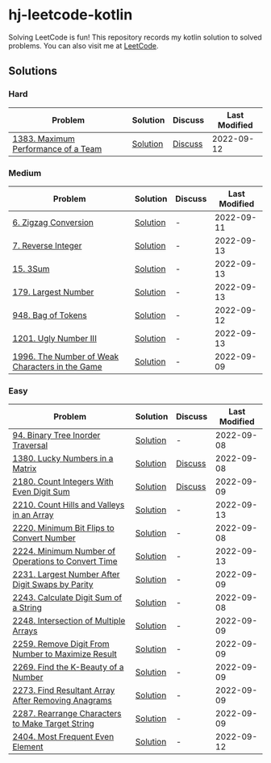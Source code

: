 # hj-leetcode-kotlin

Solving LeetCode is fun! This repository records my kotlin solution to solved problems. You can also visit me
at [LeetCode](https://leetcode.com/hj-core/).

## Solutions

### Hard
| Problem                                                                                             | Solution                                                                   | Discuss                                                                                                                                                 | Last Modified |
|-----------------------------------------------------------------------------------------------------|----------------------------------------------------------------------------|---------------------------------------------------------------------------------------------------------------------------------------------------------|---------------|
| [1383. Maximum Performance of a Team](https://leetcode.com/problems/maximum-performance-of-a-team/) | [Solution](src/main/kotlin/com/hj/leetcode/kotlin/problem1383/Solution.kt) | [Discuss](https://leetcode.com/problems/maximum-performance-of-a-team/discuss/2560866/My-kotlin-solution-with-explanation-time-O(NLogN)-and-space-O(N)) | 2022-09-12    |


### Medium
| Problem                                                                                                                     | Solution                                                                   | Discuss | Last Modified |
|-----------------------------------------------------------------------------------------------------------------------------|----------------------------------------------------------------------------|---------|---------------|
| [6. Zigzag Conversion](https://leetcode.com/problems/zigzag-conversion/)                                                    | [Solution](src/main/kotlin/com/hj/leetcode/kotlin/problem6/Solution.kt)    | -       | 2022-09-11    |
| [7. Reverse Integer](https://leetcode.com/problems/reverse-integer/)                                                        | [Solution](src/main/kotlin/com/hj/leetcode/kotlin/problem7/Solution.kt)    | -       | 2022-09-13    |
| [15. 3Sum](https://leetcode.com/problems/3sum/)                                                                             | [Solution](src/main/kotlin/com/hj/leetcode/kotlin/problem15/Solution.kt)   | -       | 2022-09-13    |
| [179. Largest Number](https://leetcode.com/problems/largest-number/)                                                        | [Solution](src/main/kotlin/com/hj/leetcode/kotlin/problem179/Solution.kt)  | -       | 2022-09-13    |
| [948. Bag of Tokens](https://leetcode.com/problems/bag-of-tokens/)                                                          | [Solution](src/main/kotlin/com/hj/leetcode/kotlin/problem948/Solution.kt)  | -       | 2022-09-12    |
| [1201. Ugly Number III](https://leetcode.com/problems/ugly-number-iii/)                                                     | [Solution](src/main/kotlin/com/hj/leetcode/kotlin/problem1201/Solution.kt) | -       | 2022-09-13    |
| [1996. The Number of Weak Characters in the Game](https://leetcode.com/problems/the-number-of-weak-characters-in-the-game/) | [Solution](src/main/kotlin/com/hj/leetcode/kotlin/problem1996/Solution.kt) | -       | 2022-09-09    |

### Easy

| Problem                                                                                                                           | Solution                                                                   | Discuss                                                                                                                                                                  | Last Modified |
|-----------------------------------------------------------------------------------------------------------------------------------|----------------------------------------------------------------------------|--------------------------------------------------------------------------------------------------------------------------------------------------------------------------|---------------|
| [94. Binary Tree Inorder Traversal](https://leetcode.com/problems/binary-tree-inorder-traversal)                                  | [Solution](src/main/kotlin/com/hj/leetcode/kotlin/problem94/Solution.kt)   | -                                                                                                                                                                        | 2022-09-08    |
| [1380. Lucky Numbers in a Matrix](https://leetcode.com/problems/lucky-numbers-in-a-matrix/)                                       | [Solution](src/main/kotlin/com/hj/leetcode/kotlin/problem1380/Solution.kt) | [Discuss](https://leetcode.com/problems/lucky-numbers-in-a-matrix/discuss/2483179/my-kotlin-solution-with-explanation-time-omn-and-space-o1)                             | 2022-09-08    |
| [2180. Count Integers With Even Digit Sum](https://leetcode.com/problems/count-integers-with-even-digit-sum/)                     | [Solution](src/main/kotlin/com/hj/leetcode/kotlin/problem2180/Solution.kt) | [Discuss](https://leetcode.com/problems/count-integers-with-even-digit-sum/discuss/2524552/My-kotlin-solution-with-very-easy-explanation-time-O(LogN)-and-space-O(LogN)) | 2022-09-09    |
| [2210. Count Hills and Valleys in an Array](https://leetcode.com/problems/count-hills-and-valleys-in-an-array/)                   | [Solution](src/main/kotlin/com/hj/leetcode/kotlin/problem2210/Solution.kt) | -                                                                                                                                                                        | 2022-09-13    |
| [2220. Minimum Bit Flips to Convert Number](https://leetcode.com/problems/minimum-bit-flips-to-convert-number/)                   | [Solution](src/main/kotlin/com/hj/leetcode/kotlin/problem2220/Solution.kt) | -                                                                                                                                                                        | 2022-09-08    |               
| [2224. Minimum Number of Operations to Convert Time](https://leetcode.com/problems/minimum-number-of-operations-to-convert-time/) | [Solution](src/main/kotlin/com/hj/leetcode/kotlin/problem2224/Solution.kt) | -                                                                                                                                                                        | 2022-09-13    |
| [2231. Largest Number After Digit Swaps by Parity](https://leetcode.com/problems/largest-number-after-digit-swaps-by-parity/)     | [Solution](src/main/kotlin/com/hj/leetcode/kotlin/problem2231/Solution.kt) | -                                                                                                                                                                        | 2022-09-09    |
| [2243. Calculate Digit Sum of a String](https://leetcode.com/problems/calculate-digit-sum-of-a-string/)                           | [Solution](src/main/kotlin/com/hj/leetcode/kotlin/problem2243/Solution.kt) | -                                                                                                                                                                        | 2022-09-08    |
| [2248. Intersection of Multiple Arrays](https://leetcode.com/problems/intersection-of-multiple-arrays/)                           | [Solution](src/main/kotlin/com/hj/leetcode/kotlin/problem2248/Solution.kt) | -                                                                                                                                                                        | 2022-09-09    |
| [2259. Remove Digit From Number to Maximize Result](https://leetcode.com/problems/remove-digit-from-number-to-maximize-result/)   | [Solution](src/main/kotlin/com/hj/leetcode/kotlin/problem2259/Solution.kt) | -                                                                                                                                                                        | 2022-09-09    |
| [2269. Find the K-Beauty of a Number](https://leetcode.com/problems/find-the-k-beauty-of-a-number/)                               | [Solution](src/main/kotlin/com/hj/leetcode/kotlin/problem2269/Solution.kt) | -                                                                                                                                                                        | 2022-09-09    |
| [2273. Find Resultant Array After Removing Anagrams](https://leetcode.com/problems/find-resultant-array-after-removing-anagrams/) | [Solution](src/main/kotlin/com/hj/leetcode/kotlin/problem2273/Solution.kt) | -                                                                                                                                                                        | 2022-09-09    |
| [2287. Rearrange Characters to Make Target String](https://leetcode.com/problems/rearrange-characters-to-make-target-string/)     | [Solution](src/main/kotlin/com/hj/leetcode/kotlin/problem2287/Solution.kt) | -                                                                                                                                                                        | 2022-09-09    |
| [2404. Most Frequent Even Element](https://leetcode.com/problems/most-frequent-even-element/)                                     | [Solution](src/main/kotlin/com/hj/leetcode/kotlin/problem2404/Solution.kt) | -                                                                                                                                                                        | 2022-09-12    |